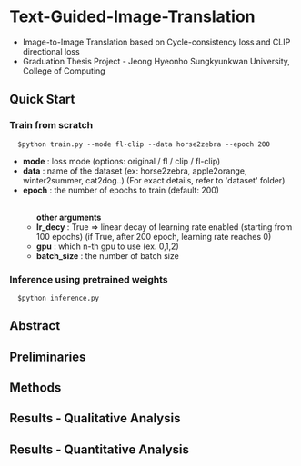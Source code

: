 # Text-Guided-Image-Translation
<ul>
  <li>Image-to-Image Translation based on Cycle-consistency loss and CLIP directional loss</li>
  <li>Graduation Thesis Project - Jeong Hyeonho Sungkyunkwan University, College of Computing</li>
</ul>

## Quick Start
### Train from scratch

```consle
  $python train.py --mode fl-clip --data horse2zebra --epoch 200
```
<ul>
  <li><b>mode</b> : loss mode (options: original / fl / clip / fl-clip)</li>
  <li><b>data</b> : name of the dataset (ex: horse2zebra, apple2orange, winter2summer, cat2dog..) (For exact details, refer to 'dataset' folder)</li>
  <li><b>epoch</b> : the number of epochs to train (default: 200)</li>
  <ul><br>
    <b>other arguments</b>
    <li><b>lr_decy</b> : True => linear decay of learning rate enabled (starting from 100 epochs) (if True, after 200 epoch, learning rate reaches 0)</li>
    <li><b>gpu</b> : which n-th gpu to use (ex. 0,1,2)
    <li><b>batch_size</b> : the number of batch size
  </ul>
</ul>
  
### Inference using pretrained weights

```consle
  $python inference.py
```

## Abstract

## Preliminaries

## Methods

## Results - Qualitative Analysis


## Results - Quantitative Analysis

